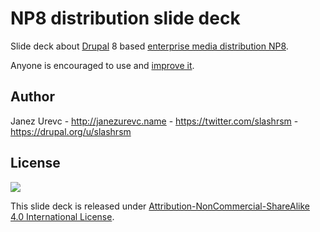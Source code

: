 # NP8 distribution slide deck

Slide deck about [Drupal](https://drupal.org) 8 based [enterprise media distribution NP8](http://www.md-systems.ch/en/blog/2015-03/np8-is-ready-to-go).

Anyone is encouraged to use and [improve it](https://github.com/slashrsm/np8-session/compare).

## Author

Janez Urevc - <http://janezurevc.name> - <https://twitter.com/slashrsm> - <https://drupal.org/u/slashrsm>

## License

[![](https://i.creativecommons.org/l/by-nc-sa/4.0/88x31.png)](http://creativecommons.org/licenses/by-nc-sa/4.0/)

This slide deck is released under [Attribution-NonCommercial-ShareAlike 4.0
International License](http://creativecommons.org/licenses/by-nc-sa/4.0/http://creativecommons.org/licenses/by-nc-sa/4.0/).
